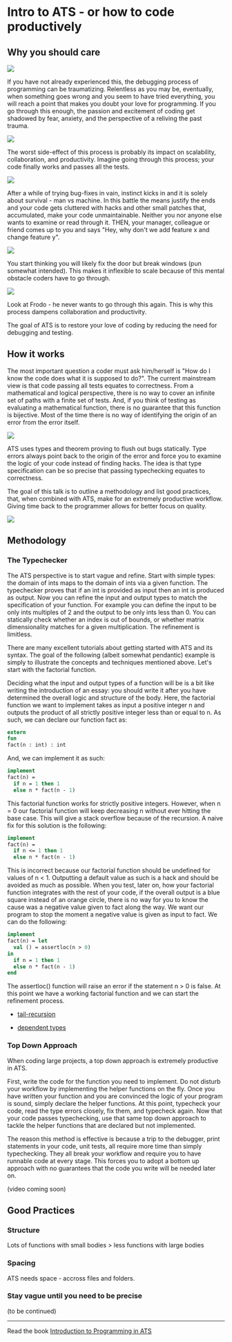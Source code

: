 # Intro to ATS - or how to code productively

## Why you should care

![](https://i.imgur.com/HTisMpC.jpg)

If you have not already experienced this, the debugging process of programming can be traumatizing. Relentless as you may be, eventually, when something goes wrong and you seem to have tried everything, you will reach a point that makes you doubt your love for programming. If you go through this enough, the passion and excitement of coding get shadowed by fear, anxiety, and the perspective of a reliving the past trauma.

![](http://s2.quickmeme.com/img/80/80ff000de170d180836519b11ef29b7814dc5d5b5b24abed94f5c3828075e811.jpg)

The worst side-effect of this process is probably its impact on scalability, collaboration, and productivity. Imagine going through this process; your code finally works and passes all the tests.

![](https://s3.amazonaws.com/rails-camp-tutorials/blog/programming+memes/works-doesnt-work.jpg)

After a while of trying bug-fixes in vain, instinct kicks in and it is solely about survival - man vs machine. In this battle the means justify the ends and your code gets cluttered with hacks and other small patches that, accumulated, make your code unmaintainable. Neither you nor anyone else wants to examine or read through it. THEN, your manager, colleague or friend comes up to you and says "Hey, why don't we add feature x and change feature y".

![](https://appslifestyle.files.wordpress.com/2011/05/image.png)

You start thinking you will likely fix the door but break windows (pun somewhat intended). This makes it inflexible to scale because of this mental obstacle coders have to go through. 

![](http://s2.quickmeme.com/img/32/3231c171a34d1b88ab1768b1ba5ef9f0e9b035f523e197f2b99f83b7856826e3.jpg)

Look at Frodo - he never wants to go through this again. This is why this process dampens collaboration and productivity.

The goal of ATS is to restore your love of coding by reducing the need for debugging and testing.

## How it works

The most important question a coder must ask him/herself is "How do I know the code does what it is supposed to do?". The current mainstream view is that code passing all tests equates to correctness. From a mathematical and logical perspective, there is no way to cover an infinite set of paths with a finite set of tests. And, if you think of testing as evaluating a mathematical function, there is no guarantee that this function is bijective. Most of the time there is no way of identifying the origin of an error from the error itself.

![](https://i.imgur.com/e16qOEj.gif)

ATS uses types and theorem proving to flush out bugs statically. Type errors always point back to the origin of the error and force you to examine the logic of your code instead of finding hacks. The idea is that type specification can be so precise that passing typechecking equates to correctness.

The goal of this talk is to outline a methodology and list good practices, that, when combined with ATS, make for an extremely productive workflow. Giving time back to the programmer allows for better focus on quality.

![](http://www.cdotson.com/wp-content/uploads/2011/11/XKCD_The_General_Problem.jpg)

## Methodology

### The Typechecker

The ATS perspective is to start vague and refine. Start with simple types: the domain of ints maps to the domain of ints via a given function. The typechecker proves that if an int is provided as input then an int is produced as output. Now you can refine the input and output types to match the specification of your function. For example you can define the input to be only ints multiples of 2 and the output to be only ints less than 0. You can statically check whether an index is out of bounds, or whether matrix dimensionality matches for a given multiplication. The refinement is limitless.

There are many excellent tutorials about getting started with ATS and its syntax. The goal of the following (albeit somewhat pendantic) example is simply to illustrate the concepts and techniques mentioned above. Let's start with the factorial function.

Deciding what the input and output types of a function will be is a bit like writing the introduction of an essay: you should write it after you have determined the overall logic and structure of the body. Here, the factorial function we want to implement takes as input a positive integer n and outputs the product of all strictly positive integer less than or equal to n. As such, we can declare our function fact as:
  
```ats
extern
fun
fact(n : int) : int
```

And, we can implement it as such:

```ats
implement
fact(n) =
  if n = 1 then 1
  else n * fact(n - 1)
```

This factorial function works for strictly positive integers. However, when n = 0 our factorial function will keep decreasing n without ever hitting the base case. This will give a stack overflow because of the recursion. A naive fix for this solution is the following:

```ats
implement
fact(n) =
  if n <= 1 then 1
  else n * fact(n - 1)
```

This is incorrect because our factorial function should be undefined for values of n < 1. Outputting a default value as such is a hack and should be avoided as much as possible. When you test, later on, how your factorial function integrates with the rest of your code, if the overall output is a blue square instead of an orange circle, there is no way for you to know the cause was a negative value given to fact along the way. We want our program to stop the moment a negative value is given as input to fact. We can do the following:

```ats
implement
fact(n) = let
  val () = assertloc(n > 0)
in
  if n = 1 then 1
  else n * fact(n - 1)
end
```

The assertloc() function will raise an error if the statement n > 0 is false. At this point we have a working factorial function and we can start the refinement process.

- [tail-recursion](http://ats-lang.sourceforge.net/EXAMPLE/EFFECTIVATS/loop-as-tailrec/main.html)

- [dependent types](http://ats-lang.github.io/DOCUMENT/INT2PROGINATS/HTML/INT2PROGINATS-BOOK-onechunk.html#introduction-to-dependent-types)

  
### Top Down Approach

When coding large projects, a top down approach is extremely productive in ATS.

First, write the code for the function you need to implement. Do not disturb your workflow by implementing the helper functions on the fly. Once you have written your function and you are convinced the logic of your program is sound, simply declare the helper functions. At this point, typecheck your code, read the type errors closely, fix them, and typecheck again. Now that your code passes typechecking, use that same top down approach to tackle the helper functions that are declared but not implemented.

The reason this method is effective is because a trip to the debugger, print statements in your code, unit tests, all require more time than simply typechecking. They all break your workflow and require you to have runnable code at every stage. This forces you to adopt a bottom up approach with no guarantees that the code you write will be needed later on. 

(video coming soon)

## Good Practices

### Structure

Lots of functions with small bodies > less functions with large bodies

### Spacing

ATS needs space - accross files and folders.

### Stay vague until you need to be precise

(to be continued)

------

Read the book [Introduction to Programming in ATS](http://ats-lang.github.io/DOCUMENT/INT2PROGINATS/HTML/INT2PROGINATS-BOOK-onechunk.html)